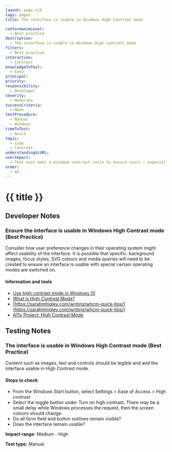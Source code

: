 ```yaml
---
layout: page.njk
tags: pages
title: The interface is usable in Windows High Contrast mode

conformanceLevel:
  - Best practice
description:
  - The interface is usable in Windows High Contrast mode
filters:
  - Best practice
interaction:
  - Contrast
knowledgeToTest:
  - Easy
principal:
priority:
responsibility:
  - Developer
severity:
  - Moderate
successCriteria:
  - None
testProcedure:
  - Manual
  - Windows
timeToTest:
  - Quick
topic:
  - Code
  - Contrast
understandingScURL:
userImpact:
  - Text must meet a minimum contrast ratio to ensure users – especially those with low vision – can read comfortably
order:
  - 65
---
```


# {{ title }}

## Developer Notes

### Ensure the interface is usable in Windows High Contrast mode (Best Practice)

Consider how user preference changes in their operating system might affect usability of the interface. It is possible that specific: background images, focus styles, SVG colours and media queries will need to be created to ensure an interface is usable with special certain operating modes are switched on.

#### Information and tools

- [Use high contrast mode in Windows 10](https://support.microsoft.com/en-us/windows/use-high-contrast-mode-in-windows-10-fedc744c-90ac-69df-aed5-c8a90125e696)
- [What is High Contrast Mode?](https://scottvinkle.me/blogs/work/high-contrast-mode)
- [https://sarahmhigley.com/writing/whcm-quick-tips/](https://sarahmhigley.com/writing/whcm-quick-tips/)
- [A11y Project: High Contrast Mode](https://www.a11yproject.com/posts/2020-01-23-operating-system-and-browser-accessibility-display-modes/#toc_High-Contrast-Mode)

## Testing Notes

### The interface is usable in Windows High Contrast mode (Best Practice)

Content such as images, text and controls should be legible and and the interface usable in High Contrast mode.

#### Steps to check

- From the Windows Start button, select Settings > Ease of Access > High contrast
- Select the toggle button under Turn on high contrast. There may be a small delay while Windows processes the request, then the screen colours should change.
- Do all form field and button outlines remain visible?
- Does the interface remain usable?

**Impact range**: Medium - High

**Test type:** Manual
